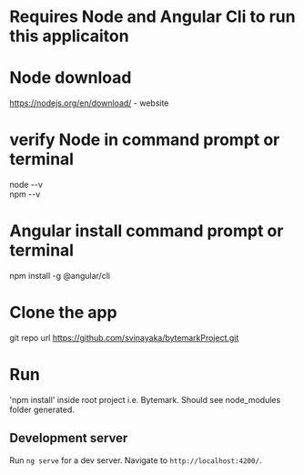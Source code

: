 # Requires Node and Angular Cli to run this applicaiton

# Node download

https://nodejs.org/en/download/  - website

# verify Node in command prompt or terminal

node --v  
npm --v

# Angular install command prompt or terminal

npm install -g @angular/cli  

# Clone the app 

git repo url https://github.com/svinayaka/bytemarkProject.git

# Run 

'npm install' inside root project i.e. Bytemark. Should see node_modules folder generated.

## Development server

Run `ng serve` for a dev server. Navigate to `http://localhost:4200/`.


